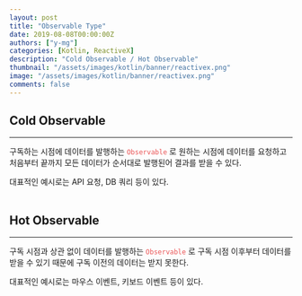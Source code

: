 ```yaml
---
layout: post
title: "Observable Type"
date: 2019-08-08T00:00:00Z
authors: ["y-mg"]
categories: [Kotlin, ReactiveX]
description: "Cold Observable / Hot Observable"
thumbnail: "/assets/images/kotlin/banner/reactivex.png"
image: "/assets/images/kotlin/banner/reactivex.png"
comments: false
---
```


## Cold Observable
***
구독하는 시점에 데이터를 발행하는 <code style="color: #eb5657;">Observable</code> 로 원하는 시점에 데이터를 요청하고 처음부터 끝까지 모든 데이터가 순서대로 발행된어 결과를 받을 수 있다.
<br/>

대표적인 예시로는 API 요청, DB 쿼리 등이 있다.
<br/>
<br/>



## Hot Observable
***
구독 시점과 상관 없이 데이터를 발행하는 <code style="color: #eb5657;">Observable</code> 로 구독 시점 이후부터 데이터를 받을 수 있기 때문에 구독 이전의 데이터는 받지 못한다.
<br/>

대표적인 예시로는 마우스 이벤트, 키보드 이벤트 등이 있다.